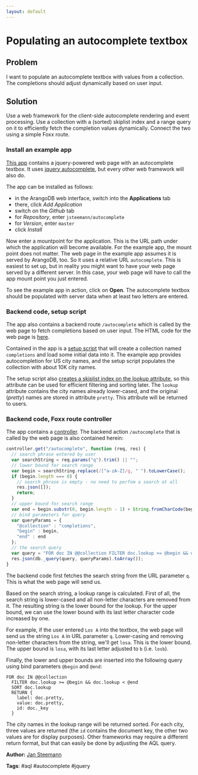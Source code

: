 ```yaml
---
layout: default
---
```

Populating an autocomplete textbox
==================================

Problem
-------

I want to populate an autocomplete textbox with values from a collection. The completions
should adjust dynamically based on user input.

Solution
--------

Use a web framework for the client-side autocomplete rendering and event processing. Use
a collection with a (sorted) skiplist index and a range query on it to efficiently fetch
the completion values dynamically. Connect the two using a simple Foxx route.

### Install an example app

[This app](https://github.com/jsteemann/autocomplete) contains a jquery-powered web page
with an autocomplete textbox. It uses [jquery autocomplete](http://jqueryui.com/autocomplete/),
but every other web framework will also do.

The app can be installed as follows:

* in the ArangoDB web interface, switch into the **Applications** tab
* there, click *Add Application*
* switch on the *Github* tab
* for *Repository*, enter `jsteemann/autocomplete`
* for *Version*, enter `master`
* click *Install*

Now enter a mountpoint for the application. This is the URL path under which the
application will become available. For the example app, the mount point does not matter.
The web page in the example app assumes it is served by ArangoDB, too. So it uses a
relative URL `autocomplete`. This is easiest to set up, but in reality you might want
to have your web page served by a different server. In this case, your web page will
have to call the app mount point you just entered.

To see the example app in action, click on **Open**. The autocomplete textbox should be
populated with server data when at least two letters are entered.

### Backend code, setup script

The app also contains a backend route `/autocomplete` which is called by the web page to
fetch completions based on user input. The HTML code for the web page is 
[here](https://github.com/jsteemann/autocomplete/blob/master/assets/index.html).

Contained in the app is a [setup script](https://github.com/jsteemann/autocomplete/blob/master/scripts/setup.js)
that will create a collection named `completions` and load some initial data into it. The
example app provides autocompletion for US city names, and the setup script populates the
collection with about 10K city names.

The setup script also [creates a skiplist index on the lookup attribute](https://github.com/jsteemann/autocomplete/blob/master/scripts/setup.js#L10561),
so this attribute can be used for efficient filtering and sorting later.
The `lookup` attribute contains the city names already lower-cased, and the original 
(*pretty*) names are stored in attribute `pretty`. This attribute will be returned to
users.

### Backend code, Foxx route controller

The app contains a [controller](https://github.com/jsteemann/autocomplete/blob/master/demo.js).
The backend action `/autocomplete` that is called by the web page is also contained herein:

```js
controller.get("/autocomplete", function (req, res) {
  // search phrase entered by user
  var searchString = req.params("q").trim() || "";
  // lower bound for search range
  var begin = searchString.replace(/[^a-zA-Z]/g, " ").toLowerCase();
  if (begin.length === 0) {
    // search phrase is empty - no need to perfom a search at all
    res.json([]);
    return;
  }
  // upper bound for search range
  var end = begin.substr(0, begin.length - 1) + String.fromCharCode(begin.charCodeAt(begin.length - 1) + 1);
  // bind parameters for query
  var queryParams = {
    "@collection" : "completions",
    "begin" : begin,
    "end" : end
  };
  // the search query
  var query = "FOR doc IN @@collection FILTER doc.lookup >= @begin && doc.lookup < @end SORT doc.lookup RETURN { label: doc.pretty, value: doc.pretty, id: doc._key }";
  res.json(db._query(query, queryParams).toArray());
}
```

The backend code first fetches the search string from the URL parameter `q`. This is what the
web page will send us. 

Based on the search string, a lookup range is calculated. First of all, the search string is
lower-cased and all non-letter characters are removed from it. The resulting string is the
lower bound for the lookup. For the upper bound, we can use the lower bound with its last 
letter character code increased by one.

For example, if the user entered `Los A` into the textbox, the web page will send us the string
`Los A` in URL parameter `q`. Lower-casing and removing non-letter characters from the string,
we'll get `losa`. This is the lower bound. The upper bound is `losa`, with its last letter adjusted
to `b` (i.e. `losb`).

Finally, the lower and upper bounds are inserted into the following query using bind parameters
`@begin` and `@end`:

```
FOR doc IN @@collection 
  FILTER doc.lookup >= @begin && doc.lookup < @end 
  SORT doc.lookup 
  RETURN { 
    label: doc.pretty, 
    value: doc.pretty, 
    id: doc._key 
  }
```

The city names in the lookup range will be returned sorted. For each city, three values are
returned (the `id` contains the document key, the other two values are for display purposes).
Other frameworks may require a different return format, but that can easily be done by
adjusting the AQL query.

**Author:** [Jan Steemann](https://github.com/jsteemann)

**Tags**: #aql #autocomplete #jquery
